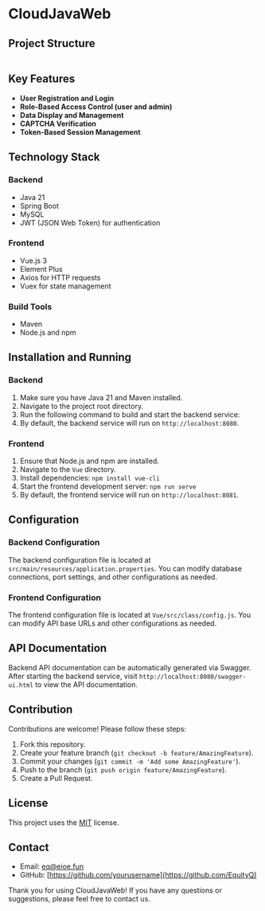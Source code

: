 # CloudJavaWeb

## Project Structure

```

```

## Key Features

- **User Registration and Login**
- **Role-Based Access Control (user and admin)**
- **Data Display and Management**
- **CAPTCHA Verification**
- **Token-Based Session Management**

## Technology Stack

### Backend
- Java 21
- Spring Boot
- MySQL
- JWT (JSON Web Token) for authentication

### Frontend
- Vue.js 3
- Element Plus
- Axios for HTTP requests
- Vuex for state management

### Build Tools
- Maven
- Node.js and npm

## Installation and Running

### Backend

1. Make sure you have Java 21 and Maven installed.
2. Navigate to the project root directory.
3. Run the following command to build and start the backend service:
4. By default, the backend service will run on `http://localhost:8080`.

### Frontend

1. Ensure that Node.js and npm are installed.
2. Navigate to the `Vue` directory.
3. Install dependencies: `npm install vue-cli`
4. Start the frontend development server: `npm run serve`
5. By default, the frontend service will run on `http://localhost:8081`.

## Configuration

### Backend Configuration

The backend configuration file is located at `src/main/resources/application.properties`. You can modify database connections, port settings, and other configurations as needed.

### Frontend Configuration

The frontend configuration file is located at `Vue/src/class/config.js`. You can modify API base URLs and other configurations as needed.

## API Documentation

Backend API documentation can be automatically generated via Swagger. After starting the backend service, visit `http://localhost:8080/swagger-ui.html` to view the API documentation.

## Contribution

Contributions are welcome! Please follow these steps:

1. Fork this repository.
2. Create your feature branch (`git checkout -b feature/AmazingFeature`).
3. Commit your changes (`git commit -m 'Add some AmazingFeature'`).
4. Push to the branch (`git push origin feature/AmazingFeature`).
5. Create a Pull Request.

## License

This project uses the [MIT](https://choosealicense.com/licenses/mit/) license.

## Contact

- Email: eq@eioe.fun
- GitHub: [https://github.com/yourusername](https://github.com/EquityQ)

Thank you for using CloudJavaWeb! If you have any questions or suggestions, please feel free to contact us.
